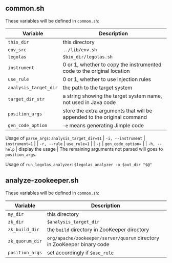 ## common.sh

These variables will be defined in `common.sh`:

| Variable | Description |
| -------- | ----------- |
| `this_dir` | this directory |
| `env_src` | `../lib/env.sh` |
| `legolas` | `$bin_dir/legolas.sh` |
| `instrument` | 0 or 1, whether to copy the instrumented code to the original location |
| `use_rule` | 0 or 1, whether to use injection rules |
| `analysis_target_dir` | the path to the target system |
| `target_dir_str` | a string showing the target system name, not used in Java code |
| `position_args` | store the extra arguments that will be appended to the original command |
| `gen_code_option` | `-e` means generating Jimple code |


Usage of `parse_args`:
`analysis_target_dir=$1`
| `-i, --instrument` | `instrument=1` |
| `-r, --rule` | `use_rule=1` |
| `-j` | `gen_code_option=` |
| `-h, --help` | display the usage |
The remaining arguments not parsed will goes to `position_args`.



Usage of `run_legolas_analyzer`:
`$legolas analyzer -o $out_dir "$@"`

## analyze-zookeeper.sh

These variables will be defined in `common.sh`:

| Variable | Description |
| -------- | ----------- |
| `my_dir` | this directory |
| `zk_dir` | `$analysis_target_dir` |
| `zk_build_dir` | the `build` directory in ZooKeeper directory |
| `zk_quorum_dir` | `org/apache/zookeeper/server/quorum` directory in ZooKeeper binary code |
| `position_args` | set accordingly if `$use_rule` |
